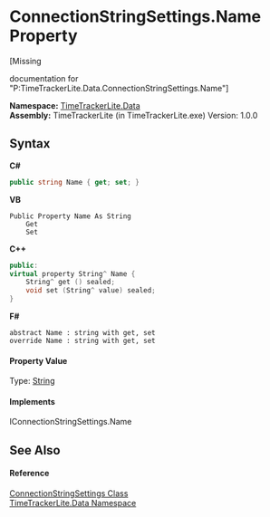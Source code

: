 # ConnectionStringSettings.Name Property 
 

\[Missing <summary> documentation for "P:TimeTrackerLite.Data.ConnectionStringSettings.Name"\]

**Namespace:**&nbsp;<a href="ab3f657c-6df0-d665-b9bf-c166a389ec06">TimeTrackerLite.Data</a><br />**Assembly:**&nbsp;TimeTrackerLite (in TimeTrackerLite.exe) Version: 1.0.0

## Syntax

**C#**<br />
``` C#
public string Name { get; set; }
```

**VB**<br />
``` VB
Public Property Name As String
	Get
	Set
```

**C++**<br />
``` C++
public:
virtual property String^ Name {
	String^ get () sealed;
	void set (String^ value) sealed;
}
```

**F#**<br />
``` F#
abstract Name : string with get, set
override Name : string with get, set
```


#### Property Value
Type: <a href="http://msdn2.microsoft.com/en-us/library/s1wwdcbf" target="_blank">String</a>

#### Implements
IConnectionStringSettings.Name<br />

## See Also


#### Reference
<a href="7073fccb-fb2a-570f-2616-4a4f9345cb39">ConnectionStringSettings Class</a><br /><a href="ab3f657c-6df0-d665-b9bf-c166a389ec06">TimeTrackerLite.Data Namespace</a><br />